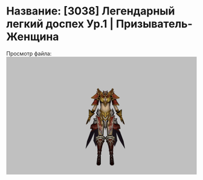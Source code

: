 # Название: [3038] Легендарный легкий доспех Ур.1 | Призыватель-Женщина

Просмотр файла:
![p090020.png](p090020.png)